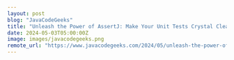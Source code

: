 ```yaml
---
layout: post
blog: "JavaCodeGeeks"
title: "Unleash the Power of AssertJ: Make Your Unit Tests Crystal Clear"
date: 2024-05-03T05:00:00Z
image: images/javacodegeeks.png
remote_url: "https://www.javacodegeeks.com/2024/05/unleash-the-power-of-assertj-make-your-unit-tests-crystal-clear.html"
---
```

